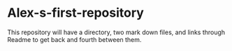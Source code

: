 # Alex-s-first-repository
This repository will have a directory, two mark down files, and links through Readme to get back and fourth between them.
